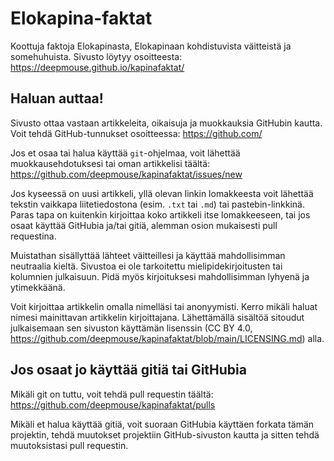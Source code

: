 # Elokapina-faktat

Koottuja faktoja Elokapinasta, Elokapinaan kohdistuvista väitteistä ja somehuhuista. Sivusto löytyy osoitteesta: https://deepmouse.github.io/kapinafaktat/

## Haluan auttaa!

Sivusto ottaa vastaan artikkeleita, oikaisuja ja muokkauksia GitHubin kautta. Voit tehdä GitHub-tunnukset osoitteessa: https://github.com/

Jos et osaa tai halua käyttää `git`-ohjelmaa, voit lähettää muokkausehdotuksesi tai oman artikkelisi täältä: https://github.com/deepmouse/kapinafaktat/issues/new

Jos kyseessä on uusi artikkeli, yllä olevan linkin lomakkeesta voit lähettää tekstin vaikkapa liitetiedostona (esim. `.txt` tai `.md`) tai pastebin-linkkinä. Paras tapa on kuitenkin kirjoittaa koko artikkeli itse lomakkeeseen, tai jos osaat käyttää GitHubia ja/tai gitiä, alemman osion mukaisesti pull requestina.

Muistathan sisällyttää lähteet väitteillesi ja käyttää mahdollisimman neutraalia kieltä. Sivustoa ei ole tarkoitettu mielipidekirjoitusten tai kolumnien julkaisuun. Pidä myös kirjoituksesi mahdollisimman lyhyenä ja ytimekkäänä.

Voit kirjoittaa artikkelin omalla nimelläsi tai anonyymisti. Kerro mikäli haluat nimesi mainittavan artikkelin kirjoittajana. Lähettämällä sisältöä sitoudut julkaisemaan sen sivuston käyttämän lisenssin (CC BY 4.0, https://github.com/deepmouse/kapinafaktat/blob/main/LICENSING.md) alla. 

## Jos osaat jo käyttää gitiä tai GitHubia

Mikäli git on tuttu, voit tehdä pull requestin täältä: https://github.com/deepmouse/kapinafaktat/pulls

Mikäli et halua käyttää gitiä, voit suoraan GitHubia käyttäen forkata tämän projektin, tehdä muutokset projektiin GitHub-sivuston kautta ja sitten tehdä muutoksistasi pull requestin.
